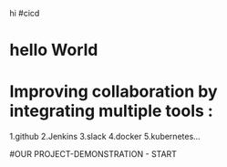 hi
#cicd 
# hello World
# Improving collaboration by integrating multiple tools :
1.github
2.Jenkins
3.slack
4.docker
5.kubernetes...

#OUR PROJECT-DEMONSTRATION - START
